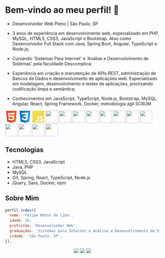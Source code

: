 # Bem-vindo ao meu perfil! 👋

- Desenvolvedor Web Pleno | São Paulo, SP

- 3 anos de experiência em desenvolvimento web, especializado em PHP, MySQL, HTML5, CSS3, JavaScript e Bootstrap. Atuo como Desenvolvedor Full Stack com Java, Spring Boot, Angular, TypeScript e Node.js;

- Cursando 'Sistemas Para Internet' e 'Análise e Desenvolvimento de Sistemas' pela faculdade Descomplica;

- Experiência em criação e manutenção de APIs REST, administração de Bancos de Dados e desenvolvimento de aplicações web. Especializado em modelagem, desenvolvimento e testes de aplicações, priorizando codificação limpa e semântica;

- Conhecimentos em JavaScript, TypeScript, Node.js, Bootstrap, MySQL, Angular, React, Spring Framework, Docker, metodologia ágil SCRUM. 


<div>
    <img height="40" width="40" src="https://raw.githubusercontent.com/devicons/devicon/master/icons/html5/html5-original.svg">
    <img height="40" width="40" src="https://raw.githubusercontent.com/devicons/devicon/master/icons/css3/css3-original.svg">
    <img height="40" width="40" src="https://raw.githubusercontent.com/devicons/devicon/master/icons/javascript/javascript-plain.svg">
    <img height="40" width="40" src="https://cdn.jsdelivr.net/gh/devicons/devicon/icons/java/java-original.svg"/>
    <img height="40" width="40" src="https://cdn.jsdelivr.net/gh/devicons/devicon/icons/php/php-plain.svg">
    <img height="40" width="40" src="https://cdn.jsdelivr.net/gh/devicons/devicon/icons/mysql/mysql-original-wordmark.svg">
    <img width="40" height="40" loading="lazy" src="https://cdn.jsdelivr.net/gh/devicons/devicon/icons/git/git-original.svg" />
    <img width="40" height="40" src="https://cdn.jsdelivr.net/gh/devicons/devicon/icons/spring/spring-original.svg" />
    <img width="40" height="40" src="https://cdn.jsdelivr.net/gh/devicons/devicon/icons/react/react-original.svg" />
    <img width="40" height="40" src="https://cdn.jsdelivr.net/gh/devicons/devicon/icons/typescript/typescript-original.svg" />
    <img width="40" height="40" src="https://cdn.jsdelivr.net/gh/devicons/devicon/icons/nodejs/nodejs-original.svg" />
    <img width="40" height="40" src="https://cdn.jsdelivr.net/gh/devicons/devicon/icons/jquery/jquery-original-wordmark.svg" />
    <img width="40" height="40" src="https://cdn.jsdelivr.net/gh/devicons/devicon/icons/sass/sass-original.svg" />
    <img width="40" height="40" src="https://cdn.jsdelivr.net/gh/devicons/devicon/icons/docker/docker-plain.svg" />
    <img width="40" height="40" src="https://cdn.jsdelivr.net/gh/devicons/devicon/icons/npm/npm-original-wordmark.svg" />
  </div>
 

## Tecnologias

- HTML5, CSS3, JavaScript
- Java, PHP
- MySQL
- Git, Spring, React, TypeScript, Node.js
- jQuery, Sass, Docker, npm

## Sobre Mim

```javascript
perfil.index({
  nome: 'Felipe Matos de Lima',
  idade: 26,
  profissão: 'Desenvolvedor Web',
  graduações: 'Sistemas para Internet e Análise e Desenvolvimento de Sistemas',
  cidade: 'São Paulo, SP',
});
```
 
<div align="center">
  <img height="140em" src="https://github.com/FMTSL/Portfolio/blob/main/assets/img/felipe.gif">
  <img height="140em" src="https://github-readme-stats.vercel.app/api/top-langs/?username=FMTSL&layout=compact&langs_count=7&theme=dark">
  <img height="140em" src="https://github-readme-stats.vercel.app/api?username=FMTSL&show_icons=true&theme=dark">
</div>
